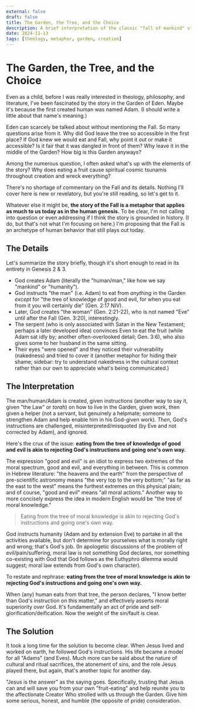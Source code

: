 ```yaml
---
external: false
draft: false
title: The Garden, the Tree, and the Choice
description: A brief interpretation of the classic "fall of mankind" story.
date: 2024-11-13
tags: [theology, metaphor, garden, creation]
---
```


# The Garden, the Tree, and the Choice

Even as a child, before I was really interested in theology, philosophy, and literature, I've been fascinated by the story in the Garden of Eden. Maybe it's because the first created human was named Adam. (I should write a little about that name's meaning.)

Eden can scarcely be talked about without mentioning the Fall. So many questions arise from it. Why did God leave the tree so accessible in the first place? If God knew we would eat and Fall, why point it out or make it accessible? Is it fair that it was dangled in front of them? Why leave it in the middle of the Garden? How big is this Garden anyways?

Among the numerous question, I often asked what's up with the elements of the story? Why does eating a fruit cause spiritual cosmic tsunamis throughout creation and wreck everything? 

There's no shortage of commentary on the Fall and its details. Nothing I'll cover here is new or revelatory, but you're still reading, so let's get to it.

Whatever else it might be, **the story of the Fall is a metaphor that applies as much to us today as in the human genesis.** To be clear, I'm not calling into question or even addressing if I think the story is grounded in history. (I do, but that's not what I'm focusing on here.) I'm proposing that the Fall is an archetype of human behavior that still plays out today.

## The Details

Let's summarize the story briefly, though it's short enough to read in its entirety in Genesis 2 & 3. 

- God creates Adam (literally the "human/man," like how we say "mankind" or "humanity").
- God instructs "the man" (i.e. Adam) to eat from *anything* in the Garden *except* for "the tree of knowledge of good and evil, for when you eat from it you will certainly die" (Gen. 2:17 NIV).
- Later, God creates "the woman" (Gen. 2:21-22), who is not named "Eve" until after the Fall (Gen. 3:20), interestingly.
- The serpent (who is only associated with Satan in the New Testament; perhaps a later developed idea) convinces Even to eat the fruit (while Adam sat idly by; another often-overlooked detail; Gen. 3:6), who also gives some to her husband in the same sitting.
- Their eyes "were opened" and they noticed their vulnerability (nakedness) and tried to cover it (another metaphor for hiding their shame; sidebar: try to understand nakedness in the cultural context rather than our own to appreciate what's being communicated.)

## The Interpretation

The man/human/Adam is created, given instructions (another way to say it, given "the Law" or *torah*) on how to live in the Garden, given work, then given a helper (not a servant, but genuinely a helpmate; someone to strengthen Adam and help enable him in his God-given work). *Then*, God's instructions are challenged, misinterpreted/misquoted (by Eve and not corrected by Adam), and ignored.

Here's the crux of the issue: **eating from the tree of knowledge of good and evil is akin to rejecting God's instructions and going one's own way.**

The expression "good and evil" is an idiot to express two extremes of the moral spectrum, good and evil, and everything in between. This is common in Hebrew literature: "the heavens and the earth" from the perspective of pre-scientific astronomy means "the very top to the very bottom;" "as far as the east to the west" means the furthest extremes on this physical plain; and of course, "good and evil" means "all moral actions." Another way to more concisely express the idea in modern English would be "the tree of moral knowledge."

> Eating from the tree of moral knowledge is akin to rejecting God's instructions and going one's own way.

God instructs humanity (Adam and by extension Eve) to partake in all the activities available, but don't determine for yourselves what is morally right and wrong; that's God's job. (In apologetic discussions of the problem of evil/pain/suffering, moral law is not something God declares, nor something co-existing with God that God follows as the Euthyphro dilemma would suggest; moral law extends from God's own character).

To restate and rephrase: **eating from the tree of moral knowledge is akin to rejecting God's instructions and going one's own way.**

When (any) human eats from that tree, the person declares, "I know better than God's instruction on this matter," and effectively asserts moral superiority *over* God. It's fundamentally an act of pride and self-glorification/deification. Now the weight of the sin/fault is clear.

## The Solution

It took a long time for the solution to become clear. When Jesus lived and worked on earth, he followed God's instructions. His life became a model for all "Adams" (and Eves). Much more can be said about the nature of cultural and ritual sacrifices, the atonement of sins, and the role Jesus played there, but again, that's another topic for another day.

"Jesus is the answer" as the saying goes. Specifically, trusting that Jesus can and will save you from your own "fruit-eating" and help reunite you to the affectionate Creator Who strolled with us through the Garden. Give him some serious, honest, and humble (the opposite of pride) consideration.